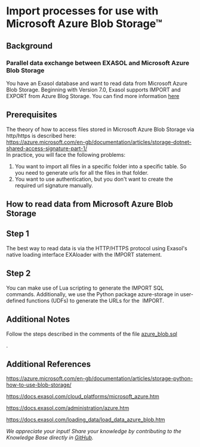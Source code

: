 # Import processes for use with Microsoft Azure Blob Storage™ 
## Background

### Parallel data exchange between EXASOL and Microsoft Azure Blob Storage

You have an Exasol database and want to read data from Microsoft Azure Blob Storage. Beginning with Version 7.0, Exasol supports IMPORT and EXPORT from Azure Blog Storage. You can find more information [here](https://docs.exasol.com/loading_data/load_data_azure_blob.htm) 

## Prerequisites

The theory of how to access files stored in Microsoft Azure Blob Storage via http/https is described here:  
<https://azure.microsoft.com/en-gb/documentation/articles/storage-dotnet-shared-access-signature-part-1/>  
In practice, you will face the following problems:

1. You want to import all files in a specific folder into a specific table. So you need to generate urls for all the files in that folder.
2. You want to use authentication, but you don't want to create the required url signature manually.

## How to read data from Microsoft Azure Blob Storage

## Step 1

The best way to read data is via the HTTP/HTTPS protocol using Exasol's native loading interface EXAloader with the IMPORT statement.

## Step 2

You can make use of Lua scripting to generate the IMPORT SQL commands. Additionally, we use the Python package azure-storage in user-defined functions (UDFs) to generate the URLs for the  IMPORT.

## Additional Notes

Follow the steps described in the comments of the file [azure_blob.sql](https://www.exasol.com/support/secure/attachment/78668/78668_azure_blob.sql "azure_blob.sql")

.

## Additional References

<https://azure.microsoft.com/en-gb/documentation/articles/storage-python-how-to-use-blob-storage/>

<https://docs.exasol.com/cloud_platforms/microsoft_azure.htm>

<https://docs.exasol.com/administration/azure.htm>

<https://docs.exasol.com/loading_data/load_data_azure_blob.htm>

*We appreciate your input! Share your knowledge by contributing to the Knowledge Base directly in [GitHub](https://github.com/exasol/public-knowledgebase).* 